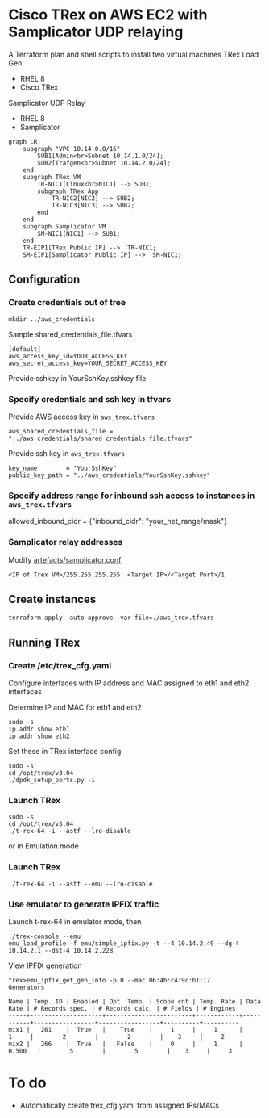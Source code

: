 # Cisco TRex on AWS EC2 with Samplicator UDP relaying

A Terraform plan and shell scripts to install two virtual machines
TRex Load Gen
- RHEL 8
- Cisco TRex

Samplicator UDP Relay
- RHEL 8
- Samplicator

```mermaid
graph LR;
    subgraph "VPC 10.14.0.0/16"
        SUB1[Admin<br>Subnet 10.14.1.0/24];
        SUB2[Trafgen<br>Subnet 10.14.2.0/24];
    end
    subgraph TRex VM
        TR-NIC1[Linux<br>NIC1] --> SUB1;
        subgraph TRex App
            TR-NIC2[NIC2] --> SUB2;
            TR-NIC3[NIC3] --> SUB2;
        end
    end
    subgraph Samplicator VM
        SM-NIC1[NIC1] --> SUB1;
    end
    TR-EIP1[TRex Public IP] -->  TR-NIC1;
    SM-EIP1[Samplicator Public IP] -->  SM-NIC1;

```

## Configuration

### Create credentials out of tree

```shell
mkdir ../aws_credentials
```
Sample shared_credentials_file.tfvars
```
[default]
aws_access_key_id=YOUR_ACCESS_KEY
aws_secret_access_key=YOUR_SECRET_ACCESS_KEY
```

Provide sshkey in YourSshKey.sshkey file

### Specify credentials and ssh key in tfvars

Provide AWS access key in ```aws_trex.tfvars```
```
aws_shared_credentials_file = "../aws_credentials/shared_credentials_file.tfvars"
```

Provide ssh key in ```aws_trex.tfvars```
```
key_name        = "YourSshKey"
public_key_path = "../aws_credentials/YourSshKey.sshkey"
```

### Specify address range for inbound ssh access to instances in ```aws_trex.tfvars```

allowed_inbound_cidr = {"inbound_cidr": "your_net_range/mask"}

### Samplicator relay addresses
Modify [artefacts/samplicator.conf](artefacts/samplicator.conf)

```
<IP of Trex VM>/255.255.255.255: <Target IP>/<Target Port>/1
```



## Create instances

```
terraform apply -auto-approve -var-file=./aws_trex.tfvars
```

## Running TRex

### Create /etc/trex_cfg.yaml

Configure interfaces with IP address and MAC assigned to eth1 and eth2 interfaces

Determine IP and MAC for eth1 and eth2
```
sudo -s
ip addr show eth1
ip addr show eth2
```

Set these in TRex interface config
```
sudo -s
cd /opt/trex/v3.04
./dpdk_setup_ports.py -i
```

### Launch TRex

```
sudo -s
cd /opt/trex/v3.04
./t-rex-64 -i --astf --lro-disable 
```

or in Emulation mode
### Launch TRex

```
./t-rex-64 -i --astf --emu --lro-disable 
```

### Use emulator to generate IPFIX traffic

Launch t-rex-64 in emulator mode, then

```
./trex-console --emu
emu_load_profile -f emu/simple_ipfix.py -t --4 10.14.2.49 --dg-4 10.14.2.1 --dst-4 10.14.2.228

```

View IPFIX generation
```
trex>emu_ipfix_get_gen_info -p 0 --mac 06:4b:c4:9c:b1:17
Generators

Name | Temp. ID | Enabled | Opt. Temp. | Scope cnt | Temp. Rate | Data Rate | # Records spec. | # Records calc. | # Fields | # Engines
-----+----------+---------+------------+-----------+------------+-----------+-----------------+-----------------+----------+----------
mix1 |   261    |  True   |    True    |     1     |     1      |     1     |        2        |        2        |    3     |     2
mix2 |   266    |  True   |   False    |     0     |     1      |   0.500   |        5        |        5        |    3     |     3
```

# To do

- Automatically create trex_cfg.yaml from assigned IPs/MACs
